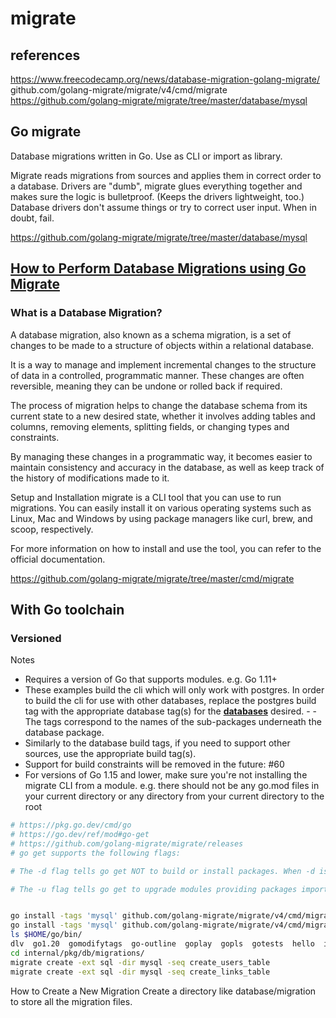 # migrate

## references

<https://www.freecodecamp.org/news/database-migration-golang-migrate/>
github.com/golang-migrate/migrate/v4/cmd/migrate
<https://github.com/golang-migrate/migrate/tree/master/database/mysql>

## Go migrate

Database migrations written in Go. Use as CLI or import as library.

Migrate reads migrations from sources and applies them in correct order to a database.
Drivers are "dumb", migrate glues everything together and makes sure the logic is bulletproof. (Keeps the drivers lightweight, too.)
Database drivers don't assume things or try to correct user input. When in doubt, fail.

<https://github.com/golang-migrate/migrate/tree/master/database/mysql>

## **[How to Perform Database Migrations using Go Migrate](https://www.freecodecamp.org/news/database-migration-golang-migrate/)**

### What is a Database Migration?

A database migration, also known as a schema migration, is a set of changes to be made to a structure of objects within a relational database.

It is a way to manage and implement incremental changes to the structure of data in a controlled, programmatic manner. These changes are often reversible, meaning they can be undone or rolled back if required.

The process of migration helps to change the database schema from its current state to a new desired state, whether it involves adding tables and columns, removing elements, splitting fields, or changing types and constraints.

By managing these changes in a programmatic way, it becomes easier to maintain consistency and accuracy in the database, as well as keep track of the history of modifications made to it.

Setup and Installation
migrate is a CLI tool that you can use to run migrations. You can easily install it on various operating systems such as Linux, Mac and Windows by using package managers like curl, brew, and scoop, respectively.

For more information on how to install and use the tool, you can refer to the official documentation.

<https://github.com/golang-migrate/migrate/tree/master/cmd/migrate>

## With Go toolchain

### Versioned

Notes

- Requires a version of Go that supports modules. e.g. Go 1.11+
- These examples build the cli which will only work with postgres. In order to build the cli for use with other databases, replace the postgres build tag with the appropriate database tag(s) for the **[databases](https://github.com/golang-migrate/migrate/blob/master/database)** desired. - - The tags correspond to the names of the sub-packages underneath the database package.
- Similarly to the database build tags, if you need to support other sources, use the appropriate build tag(s).
- Support for build constraints will be removed in the future: #60
- For versions of Go 1.15 and lower, make sure you're not installing the migrate CLI from a module. e.g. there should not be any go.mod files in your current directory or any directory from your current directory to the root

```bash
# https://pkg.go.dev/cmd/go
# https://go.dev/ref/mod#go-get
# https://github.com/golang-migrate/migrate/releases
# go get supports the following flags:

# The -d flag tells go get NOT to build or install packages. When -d is used, go get will only manage dependencies in go.mod. Using go get without -d to build and install packages is deprecated (as of Go 1.17). In Go 1.18, -d will always be enabled.

# The -u flag tells go get to upgrade modules providing packages imported directly or indirectly by packages named on the command line. Each module selected by -u will be upgraded to its latest version unless it is already required at a higher version (a pre-release).


go install -tags 'mysql' github.com/golang-migrate/migrate/v4/cmd/migrate@v4.17.0
go install -tags 'mysql' github.com/golang-migrate/migrate/v4/cmd/migrate@latest
ls $HOME/go/bin/
dlv  go1.20  gomodifytags  go-outline  goplay  gopls  gotests  hello  impl  migrate  runner  staticcheck
cd internal/pkg/db/migrations/
migrate create -ext sql -dir mysql -seq create_users_table
migrate create -ext sql -dir mysql -seq create_links_table
```

How to Create a New Migration
Create a directory like database/migration to store all the migration files.
